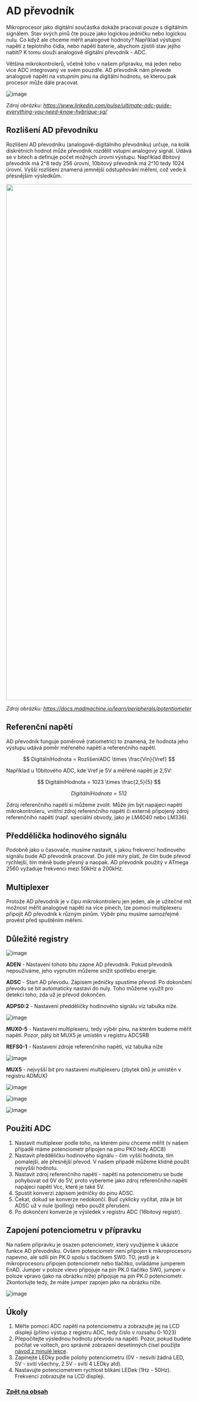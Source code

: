 <script type="text/javascript" id="MathJax-script" async src="https://cdn.jsdelivr.net/npm/mathjax@3/es5/tex-svg.js"> </script>

# AD převodník

Mikroprocesor jako digitální součástka dokáže pracovat pouze s digitálním signálem. Stav svých pinů čte pouze jako logickou jedničku nebo logickou nulu. Co když ale chceme měřit analogové hodnoty? Například výstupní napětí z teplotního čidla, nebo napětí baterie, abychom zjistili stav jejího nabití? K tomu slouží analogově digitální převodník - ADC. 

Většina mikrokontrolerů, včetně toho v našem přípravku, má jeden nebo více ADC integrovaný ve svém pouzdře. AD převodník nám převede analogové napětí na vstupním pinu na digitální hodnotu, se kterou pak procesor může dále pracovat.

![image](https://github.com/user-attachments/assets/9ddad58f-58be-4ff6-a891-b58e1e56ce65)

*Zdroj obrázku: https://www.linkedin.com/pulse/ultimate-adc-guide-everything-you-need-know-hybrique-sg/*

## Rozlišení AD převodníku
Rozlišení AD převodníku (analogově-digitálního převodníku) určuje, na kolik diskrétních hodnot může převodník rozdělit vstupní analogový signál. Udává se v bitech a definuje počet možných úrovní výstupu.
Například 8bitový převodník má  2^8 tedy 256 úrovní, 10bitový převodník má 2^10 tedy 1024 úrovní. Vyšší rozlišení znamená jemnější odstupňování měření, což vede k přesnějším výsledkům.

<img src="https://github.com/user-attachments/assets/58372836-da04-4ad6-af1d-8edfe97be725" width="1400"/>

*Zdroj obrázku: https://docs.madmachine.io/learn/peripherals/potentiometer*

## Referenční napětí
AD převodník funguje poměrově (ratiometric) to znamená, že hodnota jeho výstupu udává poměr měřeného napětí a referenčního napětí. 

$$
DigitálníHodnota = RozlišeníADC \times \frac{Vin}{Vref}
$$

Například u 10bitového ADC, kde Vref je 5V a měřené napětí je 2,5V:

$$
DigitálníHodnota = 1023 \times \frac{2,5}{5}
$$

$$
DigitálníHodnota = 512
$$

Zdroj referenčního napětí si můžeme zvolit. Může jím být napájecí napětí mikrokontroleru, vnitřní zdroj referenčního napětí či externě připojený zdroj referenčního napětí (např. speciální obvody, jako je LM4040 nebo LM336).

## Předdělička hodinového signálu
Podobně jako u časovače, musíme nastavit, s jakou frekvencí hodinového signálu bude AD převodník pracovat. Do jisté míry platí, že čím bude převod rychlejší, tím méně bude přesný a naopak. AD převodník použitý v ATmega 2560 vyžaduje frekvenci mezi 50kHz a 200kHz.

## Multiplexer
Protože AD převodník je v čipu mikrokontroleru jen jeden, ale je užitečné mít možnost měřit analogové napětí na více pinech, lze pomocí multiplexeru připojit AD převodník k různým pinům. Výběr pinu musíme samozřejmě provést před spuštěním měření.


## Důležité registry

![image](https://github.com/user-attachments/assets/3110e411-45c2-4292-869f-4fe0f37e1bc9)

**ADEN** - Nastavení tohoto bitu zapne AD převodník. Pokud převodník nepoužíváme, jeho vypnutím můžeme snížit spotřebu energie.

**ADSC** - Start AD převodu. Zápisem jedničky spustíme převod. Po dokončení převodu se bit automaticky nastaví do nuly. Toho můžeme využít pro detekci toho, zda už je převod dokončen.

**ADPS0:2** - Nastavení předděličky hodinového signálu viz tabulka níže.

![image](https://github.com/user-attachments/assets/9392a6ad-f674-416a-86ed-7e0ec120e727)

**MUX0-5** - Nastavení multiplexeru, tedy výběr pinu, na kterém budeme měřit napětí. Pozor, pátý bit MUX5 je umístěn v registru ADCSRB

**REFS0-1** - Nastavení zdroje referenčního napětí, viz tabulka níže

![image](https://github.com/user-attachments/assets/2547caf1-1521-4e2f-a395-a5adde5ea6c6)

**MUX5** - nejvyšší bit pro nastavení multiplexeru (zbytek bitů je umístěn v registru ADMUX)

![image](https://github.com/user-attachments/assets/fdf72867-e734-4187-98ed-1a396691edee)

![image](https://github.com/user-attachments/assets/5d9e78f5-7b8a-40ef-9b43-b4790e6940f7)

![image](https://github.com/user-attachments/assets/ee141afe-1064-4e5a-af2a-17c9bf33633f)


## Použití ADC

1. Nastavit multiplexer podle toho, na kterém pinu chceme měřit (v našem případě máme potenciometr připojen na pinu PK0 tedy ADC8)
2. Nastavit předděličku hodinového signálu - čím vyšší hodnota, tím pomalejší, ale přesnější převod. V našem případě můžeme klidně použít nejvyšší hodnotu.
3. Nastavit zdroj referenčního napětí - napětí na potenciometru se bude pohybovat od 0V do 5V, proto vybereme jako zdroj referenčního napětí napájecí napětí Vcc, které je také 5V.
4. Spustit konverzi zápisem jedničky do pinu ADSC.
5. Čekat, dokud se konverze nedokončí. Buď cyklicky vyčítat, zda je bit ADSC už v nule (polling) nebo použít přerušení.
6. Po dokončení konverze je výsledek v registru ADC (16bitový registr).

## Zapojení potenciometru v přípravku
Na našem přípravku je osazen potenciometr, který využijeme k ukázce funkce AD převodníku. Ovšem potenciometr není připojen k mikroprocesoru napevno, ale sdílí pin PK.0 spolu s tlačítkem SW0. TO, jestli je k mikroprocesoru připojen potenciometr nebo tlačítko, ovládáme jumperem EnAD. Jumper v poloze vlevo připojuje na pin PK.0 tlačítko SW0, jumper v poloze vpravo (jako na obrázku níže) připojuje na pin PK.0 potenciometr. Zkontorlujte tedy, že máte jumper zapojen jako na obrázku níže.

![image](https://github.com/user-attachments/assets/d41e6998-efca-4800-b74b-c24066bd38e4)

## Úkoly

1. Měřte pomocí ADC napětí na potenciometru a zobrazujte jej na LCD displeji (přímo výstup z registru ADC, tedy číslo v rozsahu 0-1023)
2. Přepočítejte výslednou hodnotu převodu na napětí. Pozor, pokud budete počítat ve voltech, pro správné zobrazení desetinných čísel použijte [návod z minulé lekce](https://tomaschovanec.github.io/MIT/12_LCD.html#p%C5%99id%C3%A1n%C3%AD-podpory-desetinn%C3%BDch-%C4%8D%C3%ADsel).
3. Zapínejte LEDky podle polohy potenciometru (0V - nesvítí žádná LED, 5V - svítí všechny, 2.5V - svítí 4 LEDky atd).
4. Nastavujte potenciometrem rychlost blikání LEDek (1Hz - 50Hz). Frekvenci zobrazujte na LCD displeji.


### [Zpět na obsah](README.md)

